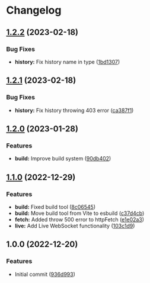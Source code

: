 # Changelog

## [1.2.2](https://github.com/developerrowan/therun/compare/v1.2.1...v1.2.2) (2023-02-18)


### Bug Fixes

* **history:** Fix history name in type ([1bd1307](https://github.com/developerrowan/therun/commit/1bd1307633b4c8860b0f7bb9f5f5710aaab70b1f))

## [1.2.1](https://github.com/developerrowan/therun/compare/v1.2.0...v1.2.1) (2023-02-18)


### Bug Fixes

* **history:** Fix history throwing 403 error ([ca387f1](https://github.com/developerrowan/therun/commit/ca387f130c0f42a66d8eb9d1091ef5bbe296257c))

## [1.2.0](https://github.com/developerrowan/therun/compare/v1.1.3...v1.2.0) (2023-01-28)


### Features

* **build:** Improve build system ([90db402](https://github.com/developerrowan/therun/commit/90db4025f0a5e004c34f7c343a704b55b5653c24))

## [1.1.0](https://github.com/developerrowan/therun/compare/v1.0.0...v1.1.0) (2022-12-29)


### Features

* **build:** Fixed build tool ([8c06545](https://github.com/developerrowan/therun/commit/8c06545c8790c6fa2eb2a74bd7ce74c96539e7af))
* **build:** Move build tool from Vite to esbuild ([c37d4cb](https://github.com/developerrowan/therun/commit/c37d4cbe1880b1bac622f1673c186454f1e9953f))
* **fetch:** Added throw 500 error to httpFetch ([e1e02a3](https://github.com/developerrowan/therun/commit/e1e02a306df3c05bf67b178638cd0d984483e482))
* **live:** Add Live WebSocket functionality ([103c1d9](https://github.com/developerrowan/therun/commit/103c1d9bd57f9013fccfbf9828dc7264efdcc673))

## 1.0.0 (2022-12-20)


### Features

* Initial commit ([936d993](https://github.com/developerrowan/therun/commit/936d9938d368a0b17b27fd8df10d2274b72ae103))
